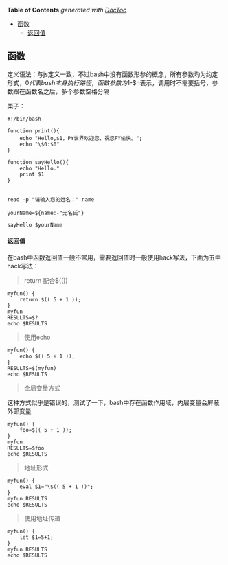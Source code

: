 <!-- START doctoc generated TOC please keep comment here to allow auto update -->
<!-- DON'T EDIT THIS SECTION, INSTEAD RE-RUN doctoc TO UPDATE -->
**Table of Contents**  *generated with [DocToc](https://github.com/thlorenz/doctoc)*

- [函数](#%E5%87%BD%E6%95%B0)
    - [返回值](#%E8%BF%94%E5%9B%9E%E5%80%BC)

<!-- END doctoc generated TOC please keep comment here to allow auto update -->

## 函数

定义语法：与js定义一致，不过bash中没有函数形参的概念，所有参数均为约定形式，$0代表bash本身执行路径，函数参数为$1-$n表示，调用时不需要括号，参数跟在函数名之后，多个参数空格分隔

栗子：

	#!/bin/bash
	
	function print(){
	    echo "Hello,$1，PY世界欢迎您，祝您PY愉快。";
	    echo "\$0:$0"
	}
	
	function sayHello(){
	    echo "Hello."
	    print $1
	}
	
	
	read -p "请输入您的姓名：" name
	
	yourName=${name:-"无名氏"}
	
	sayHello $yourName

#### 返回值

在bash中函数返回值一般不常用，需要返回值时一般使用hack写法，下面为五中hack写法：

> return 配合$(())

	myfun() {
		return $(( 5 + 1 )); 
	}
	myfun
	RESULTS=$?
	echo $RESULTS

> 使用echo

	myfun() {
		echo $(( 5 + 1 ));
	}
	RESULTS=$(myfun)
	echo $RESULTS

> 全局变量方式

这种方式似乎是错误的，测试了一下，bash中存在函数作用域，内层变量会屏蔽外部变量

	myfun() {
		foo=$(( 5 + 1 )); 
	}
	myfun
	RESULTS=$foo
	echo $RESULTS

> 地址形式

	myfun() {
		eval $1="\$(( 5 + 1 ))"; 
	}
	myfun RESULTS
	echo $RESULTS

> 使用地址传递

	myfun() {
		let $1=5+1; 
	}
	myfun RESULTS
	echo $RESULTS